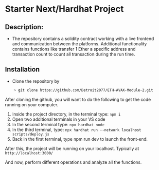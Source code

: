 # Starter Next/Hardhat Project

## Description:

- The repository contains a solidity contract working with a live frontend and communication between the platforms. Additional functionality contains functions like transfer 1 Ether a specific address and transaction count to count all transaction during the run time.

## Installation

- Clone the repository by

```sh
    > git clone https://github.com/Detroit2077/ETH-AVAX-Module-2.git
```

After cloning the github, you will want to do the following to get the code running on your computer.

1. Inside the project directory, in the terminal type: `npm i`
2. Open two additional terminals in your VS code
3. In the second terminal type: `npx hardhat node`
4. In the third terminal, type: `npx hardhat run --network localhost scripts/deploy.js`
5. Back in the first terminal, type npm run dev to launch the front-end.

After this, the project will be running on your localhost.
Typically at `http://localhost:3000/`

And now, perform different operations and analyze all the functions.
